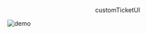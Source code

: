 <p align = "center">
customTicketUI
</p>

![demo](https://user-images.githubusercontent.com/85114784/133613137-d8c116f3-d376-424b-a3c0-cc4f622a020f.jpg)

